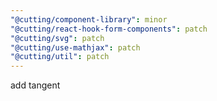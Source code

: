 ```yaml
---
"@cutting/component-library": minor
"@cutting/react-hook-form-components": patch
"@cutting/svg": patch
"@cutting/use-mathjax": patch
"@cutting/util": patch
---
```


add tangent
